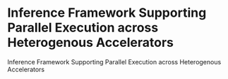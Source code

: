 # Inference Framework Supporting Parallel Execution across Heterogenous Accelerators
Inference Framework Supporting Parallel Execution across Heterogenous Accelerators

